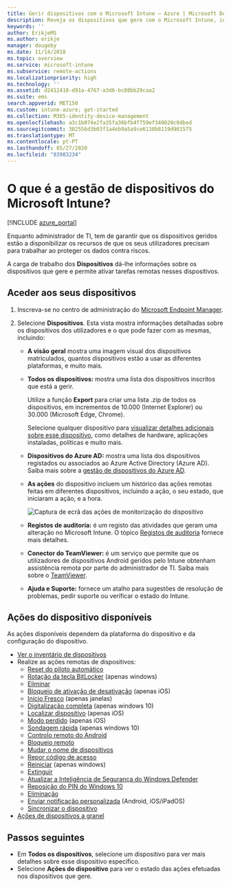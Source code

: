 ```yaml
---
title: Gerir dispositivos com o Microsoft Intune – Azure | Microsoft Docs
description: Reveja os dispositivos que gere com o Microsoft Intune, incluindo uma lista de dispositivos exportada para um ficheiro no formato csv, veja os seus dispositivos associados ao Azure Active Directory, consulte um registo de alterações de ações no dispositivo, utilize o TeamViewer Connector para permitir que os administradores de TI resolvam remotamente problemas em dispositivos Android e veja todas as ações que consegue executar nos seus dispositivos.
keywords: ''
author: ErikjeMS
ms.author: erikje
manager: dougeby
ms.date: 11/14/2018
ms.topic: overview
ms.service: microsoft-intune
ms.subservice: remote-actions
ms.localizationpriority: high
ms.technology: ''
ms.assetid: d2412418-d91a-4767-a3d6-bc88bb29caa2
ms.suite: ems
search.appverid: MET150
ms.custom: intune-azure; get-started
ms.collection: M365-identity-device-management
ms.openlocfilehash: a3c1b074e2fa35fa36bfb4f759ef348020c0dbed
ms.sourcegitcommit: 302556d3b03f1a4eb9a5a9ce6138b8119d901575
ms.translationtype: MT
ms.contentlocale: pt-PT
ms.lasthandoff: 05/27/2020
ms.locfileid: "83983234"
---
```

# <a name="what-is-microsoft-intune-device-management"></a>O que é a gestão de dispositivos do Microsoft Intune?

[!INCLUDE [azure_portal](../includes/azure_portal.md)]

Enquanto administrador de TI, tem de garantir que os dispositivos geridos estão a disponibilizar os recursos de que os seus utilizadores precisam para trabalhar ao proteger os dados contra riscos.

A carga de trabalho dos **Dispositivos** dá-lhe informações sobre os dispositivos que gere e permite ativar tarefas remotas nesses dispositivos.

## <a name="get-to-your-devices"></a>Aceder aos seus dispositivos

1. Inscreva-se no centro de administração do [Microsoft Endpoint Manager](https://go.microsoft.com/fwlink/?linkid=2109431).
3. Selecione **Dispositivos**. Esta vista mostra informações detalhadas sobre os dispositivos dos utilizadores e o que pode fazer com as mesmas, incluindo:

   - **A visão geral** mostra uma imagem visual dos dispositivos matriculados, quantos dispositivos estão a usar as diferentes plataformas, e muito mais.
   - **Todos os dispositivos:** mostra uma lista dos dispositivos inscritos que está a gerir.

     Utilize a função **Export** para criar uma lista .zip de todos os dispositivos, em incrementos de 10.000 (Internet Explorer) ou 30.000 (Microsoft Edge, Chrome).

     Selecione qualquer dispositivo para [visualizar detalhes adicionais sobre esse dispositivo](device-inventory.md), como detalhes de hardware, aplicações instaladas, políticas e muito mais.

   - **Dispositivos do Azure AD:** mostra uma lista dos dispositivos registados ou associados ao Azure Active Directory (Azure AD). Saiba mais sobre a [gestão de dispositivos do Azure AD](https://docs.microsoft.com/azure/active-directory/device-management-introduction).
   - **As ações** do dispositivo incluem um histórico das ações remotas feitas em diferentes dispositivos, incluindo a ação, o seu estado, que iniciaram a ação, e a hora.

     ![Captura de ecrã das ações de monitorização do dispositivo](./media/device-management/monitor-device-actions.png)

   - **Registos de auditoria:** é um registo das atividades que geram uma alteração no Microsoft Intune. O tópico [Registos de auditoria](../fundamentals/monitor-audit-logs.md) fornece mais detalhes.
   - **Conector do TeamViewer:** é um serviço que permite que os utilizadores de dispositivos Android geridos pelo Intune obtenham assistência remota por parte do administrador de TI. Saiba mais sobre o [TeamViewer](teamviewer-support.md).
   - **Ajuda e Suporte:** fornece um atalho para sugestões de resolução de problemas, pedir suporte ou verificar o estado do Intune.

## <a name="available-device-actions"></a>Ações do dispositivo disponíveis
As ações disponíveis dependem da plataforma do dispositivo e da configuração do dispositivo.

- [Ver o inventário de dispositivos](device-inventory.md)
- Realize as ações remotas de dispositivos:
  - [Reset do piloto automático](https://docs.microsoft.com/windows/deployment/windows-autopilot/windows-autopilot-reset#reset-devices-with-remote-windows-autopilot-reset)
  - [Rotação da tecla BitLocker](../protect/encrypt-devices.md#rotate-bitlocker-recovery-keys) (apenas windows)
  - [Eliminar](devices-wipe.md#delete-devices-from-the-intune-portal)
  - [Bloqueio de ativação de desativação](device-activation-lock-disable.md) (apenas iOS)
  - [Início Fresco](device-fresh-start.md) (apenas janelas)
  - [Digitalização completa](../configuration/device-restrictions-windows-10.md#microsoft-defender-antivirus) (apenas windows 10)
  - [Localizar dispositivo](device-locate.md) (apenas iOS)
  - [Modo perdido](device-lost-mode.md) (apenas iOS)
  - [Sondagem rápida](../configuration/device-restrictions-windows-10.md#microsoft-defender-antivirus) (apenas windows 10)
  - [Controlo remoto do Android](teamviewer-support.md)
  - [Bloqueio remoto](device-remote-lock.md)
  - [Mudar o nome de dispositivos](device-rename.md)
  - [Repor código de acesso](device-passcode-reset.md)
  - [Reiniciar](device-restart.md) (apenas windows)
  - [Extinguir](devices-wipe.md#retire)
  - [Atualizar a Inteligência de Segurança do Windows Defender](https://docs.microsoft.com/windows/security/threat-protection/windows-defender-antivirus/manage-protection-updates-windows-defender-antivirus)
  - [Reposição do PIN do Windows 10](device-windows-pin-reset.md)
  - [Eliminação](devices-wipe.md#wipe)
  - [Enviar notificação personalizada](custom-notifications.md#send-a-custom-notification-to-a-single-device) (Android, iOS/iPadOS)
  - [Sincronizar o dispositivo](device-sync.md)
- [Ações de dispositivos a granel](bulk-device-actions.md)

## <a name="next-steps"></a>Passos seguintes

- Em **Todos os dispositivos**, selecione um dispositivo para ver mais detalhes sobre esse dispositivo específico.
- Selecione **Ações do dispositivo** para ver o estado das ações efetuadas nos dispositivos que gere.
